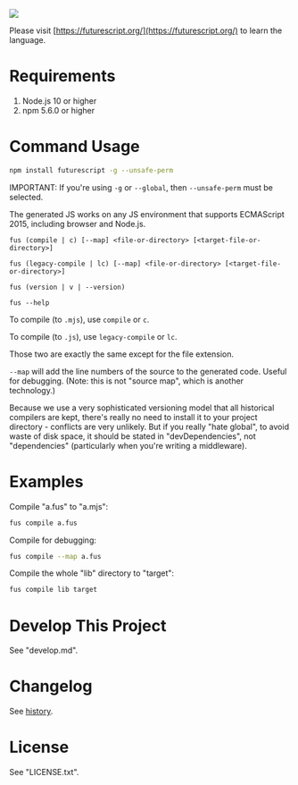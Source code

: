 [![](https://futurescript.org/readme-splash.png)](https://futurescript.org/)

Please visit [https://futurescript.org/](https://futurescript.org/) to learn the language.

Requirements
============

1. Node.js 10 or higher
2. npm 5.6.0 or higher

Command Usage
=============

```bash
npm install futurescript -g --unsafe-perm
```

IMPORTANT: If you're using `-g` or `--global`, then `--unsafe-perm` must be selected.

The generated JS works on any JS environment that supports ECMAScript 2015, including browser and Node.js.

```
fus (compile | c) [--map] <file-or-directory> [<target-file-or-directory>]

fus (legacy-compile | lc) [--map] <file-or-directory> [<target-file-or-directory>]

fus (version | v | --version)

fus --help
```

To compile (to `.mjs`), use `compile` or `c`.

To compile (to `.js`), use `legacy-compile` or `lc`.

Those two are exactly the same except for the file extension.

`--map` will add the line numbers of the source to the generated code. Useful for debugging. (Note: this is not "source map", which is another technology.)

Because we use a very sophisticated versioning model that all historical compilers are kept, there's really no need to install it to your project directory - conflicts are very unlikely. But if you really "hate global", to avoid waste of disk space, it should be stated in "devDependencies", not "dependencies" (particularly when you're writing a middleware).

Examples
========

Compile "a.fus" to "a.mjs":

```bash
fus compile a.fus
```

Compile for debugging:

```bash
fus compile --map a.fus
```

Compile the whole "lib" directory to "target":

```bash
fus compile lib target
```

Develop This Project
====================

See "develop.md".

Changelog
=========

See [history](https://futurescript.org/).

License
=======

See "LICENSE.txt".
